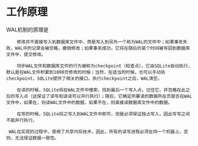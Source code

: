 # 工作原理
WAL机制的原理是

        修改并不直接写入到数据库文件中，而是写入到另外一个称为WAL的文件中；如果事务失败，WAL中的记录会被忽略，撤销修改；如果事务成功，它将在随后的某个时间被写回到数据库文件中，提交修改。

        同步WAL文件和数据库文件的行为被称为checkpoint（检查点），它由SQLite自动执行，默认是在WAL文件积累到1000页修改的时候；当然，在适当的时候，也可以手动执checkpoint，SQLite提供了相关的接口。执行checkpoint之后，WAL清空。

        在读的时候，SQLite将在WAL文件中搜索，找到最后一个写入点，记住它，并忽略在此之后的写入点（这保证了读写和读读可以并行执行）；随后，它确定所要读的数据所在页是否在WAL文件中，如果在，则读WAL文件中的数据，如果不在，则直接读数据库文件中的数据。

	    在写的时候，SQLite将之写入到WAL文件中即可，但是必须保证独占写入，因此写写之间不能并行执行。

	 WAL在实现的过程中，使用了共享内存技术，因此，所有的读写进程必须在同一个机器上，否则，无法保证数据一致性。

